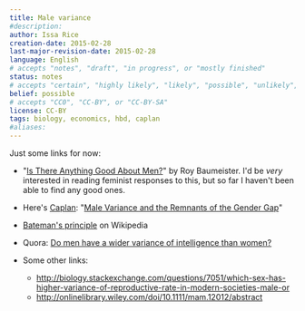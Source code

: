 ```yaml
---
title: Male variance
#description: 
author: Issa Rice
creation-date: 2015-02-28
last-major-revision-date: 2015-02-28
language: English
# accepts "notes", "draft", "in progress", or "mostly finished"
status: notes
# accepts "certain", "highly likely", "likely", "possible", "unlikely", "highly unlikely", "remote", "impossible", "log", "emotional", or "fiction"
belief: possible
# accepts "CC0", "CC-BY", or "CC-BY-SA"
license: CC-BY
tags: biology, economics, hbd, caplan
#aliases: 
---
```


Just some links for now:

- "[Is There Anything Good About Men?](http://denisdutton.com/baumeister.htm)" by Roy Baumeister.
I'd be *very* interested in reading feminist responses to this, but so far I haven't been able to find any good ones.

- Here's [Caplan](econlog): "[Male Variance and the Remnants of the Gender Gap](http://econlog.econlib.org/archives/2011/08/male_variance_a.html)"

- [Bateman's principle](!w) on Wikipedia

- Quora: [Do men have a wider variance of intelligence than women?](https://www.quora.com/Do-men-have-a-wider-variance-of-intelligence-than-women)

- Some other links:

    - <http://biology.stackexchange.com/questions/7051/which-sex-has-higher-variance-of-reproductive-rate-in-modern-societies-male-or>
    - <http://onlinelibrary.wiley.com/doi/10.1111/mam.12012/abstract>
